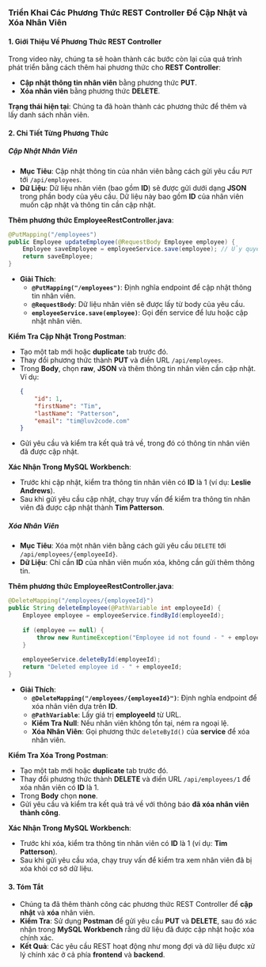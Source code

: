 ### Triển Khai Các Phương Thức REST Controller Để Cập Nhật và Xóa Nhân Viên

#### 1. **Giới Thiệu Về Phương Thức REST Controller**
Trong video này, chúng ta sẽ hoàn thành các bước còn lại của quá trình phát triển bằng cách thêm hai phương thức cho **REST Controller**:
- **Cập nhật thông tin nhân viên** bằng phương thức **PUT**.
- **Xóa nhân viên** bằng phương thức **DELETE**.

**Trạng thái hiện tại**: Chúng ta đã hoàn thành các phương thức để thêm và lấy danh sách nhân viên.

#### 2. **Chi Tiết Từng Phương Thức**

##### **Cập Nhật Nhân Viên**
- **Mục Tiêu**: Cập nhật thông tin của nhân viên bằng cách gửi yêu cầu `PUT` tới `/api/employees`.
- **Dữ Liệu**: Dữ liệu nhân viên (bao gồm **ID**) sẽ được gửi dưới dạng **JSON** trong phần body của yêu cầu. Dữ liệu này bao gồm **ID** của nhân viên muốn cập nhật và thông tin cần cập nhật.

**Thêm phương thức EmployeeRestController.java**:
```java
@PutMapping("/employees")
public Employee updateEmployee(@RequestBody Employee employee) {
    Employee saveEmployee = employeeService.save(employee); // Ủy quyền lưu hoặc cập nhật nhân viên thông qua service.
    return saveEmployee;
}
```
- **Giải Thích**:
  - **`@PutMapping("/employees")`**: Định nghĩa endpoint để cập nhật thông tin nhân viên.
  - **`@RequestBody`**: Dữ liệu nhân viên sẽ được lấy từ body của yêu cầu.
  - **`employeeService.save(employee)`**: Gọi đến service để lưu hoặc cập nhật nhân viên.

**Kiểm Tra Cập Nhật Trong Postman**:
- Tạo một tab mới hoặc **duplicate** tab trước đó.
- Thay đổi phương thức thành **PUT** và điền URL `/api/employees`.
- Trong **Body**, chọn **raw**, **JSON** và thêm thông tin nhân viên cần cập nhật. Ví dụ:
  ```json
  {
      "id": 1,
      "firstName": "Tim",
      "lastName": "Patterson",
      "email": "tim@luv2code.com"
  }
  ```
- Gửi yêu cầu và kiểm tra kết quả trả về, trong đó có thông tin nhân viên đã được cập nhật.

**Xác Nhận Trong MySQL Workbench**:
- Trước khi cập nhật, kiểm tra thông tin nhân viên có **ID** là 1 (ví dụ: **Leslie Andrews**).
- Sau khi gửi yêu cầu cập nhật, chạy truy vấn để kiểm tra thông tin nhân viên đã được cập nhật thành **Tim Patterson**.

##### **Xóa Nhân Viên**
- **Mục Tiêu**: Xóa một nhân viên bằng cách gửi yêu cầu `DELETE` tới `/api/employees/{employeeId}`.
- **Dữ Liệu**: Chỉ cần **ID** của nhân viên muốn xóa, không cần gửi thêm thông tin.

**Thêm phương thức EmployeeRestController.java**:
```java
@DeleteMapping("/employees/{employeeId}")
public String deleteEmployee(@PathVariable int employeeId) {
    Employee employee = employeeService.findById(employeeId);
    
    if (employee == null) {
        throw new RuntimeException("Employee id not found - " + employeeId);
    }
    
    employeeService.deleteById(employeeId);
    return "Deleted employee id - " + employeeId;
}
```
- **Giải Thích**:
  - **`@DeleteMapping("/employees/{employeeId}")`**: Định nghĩa endpoint để xóa nhân viên dựa trên **ID**.
  - **`@PathVariable`**: Lấy giá trị **employeeId** từ URL.
  - **Kiểm Tra Null**: Nếu nhân viên không tồn tại, ném ra ngoại lệ.
  - **Xóa Nhân Viên**: Gọi phương thức `deleteById()` của **service** để xóa nhân viên.

**Kiểm Tra Xóa Trong Postman**:
- Tạo một tab mới hoặc **duplicate** tab trước đó.
- Thay đổi phương thức thành **DELETE** và điền URL `/api/employees/1` để xóa nhân viên có **ID** là 1.
- Trong **Body** chọn **none**.
- Gửi yêu cầu và kiểm tra kết quả trả về với thông báo **đã xóa nhân viên thành công**.

**Xác Nhận Trong MySQL Workbench**:
- Trước khi xóa, kiểm tra thông tin nhân viên có **ID** là 1 (ví dụ: **Tim Patterson**).
- Sau khi gửi yêu cầu xóa, chạy truy vấn để kiểm tra xem nhân viên đã bị xóa khỏi cơ sở dữ liệu.

#### 3. **Tóm Tắt**
- Chúng ta đã thêm thành công các phương thức REST Controller để **cập nhật** và **xóa** nhân viên.
- **Kiểm Tra**: Sử dụng **Postman** để gửi yêu cầu **PUT** và **DELETE**, sau đó xác nhận trong **MySQL Workbench** rằng dữ liệu đã được cập nhật hoặc xóa chính xác.
- **Kết Quả**: Các yêu cầu REST hoạt động như mong đợi và dữ liệu được xử lý chính xác ở cả phía **frontend** và **backend**.
